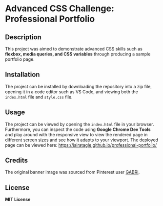 # Advanced CSS Challenge: Professional Portfolio

## Description
This project was aimed to demonstrate advanced CSS skills such as **flexbox, media queries, and CSS variables** through producing a sample portfolio page.

## Installation
The project can be installed by downloading the repository into a zip file, opening it in a code editor such as VS Code, and viewing both the `index.html` file and `style.css` file.

## Usage
The project can be viewed by opening the `index.html` file in your browser. Furthermore, you can inspect the code using **Google Chrome Dev Tools** and play around with the responsive view to view the rendered page in different screen sizes and see how it adapts to your viewport. The deployed page can be viewed here: https://jairatagle.github.io/professional-portfolio/

## Credits
The original banner image was sourced from Pinterest user <a href="https://www.pinterest.com.au/gabriellanazzari/">GABRI</a>.

## License
**MIT License**

